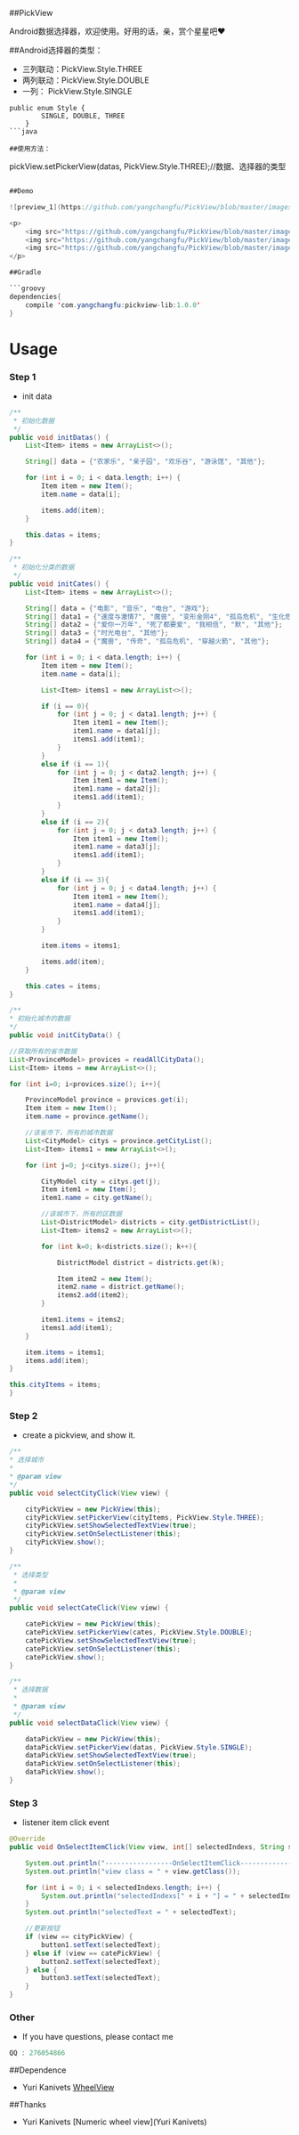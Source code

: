 
##PickView

Android数据选择器，欢迎使用。好用的话，亲，赏个星星吧❤️

##Android选择器的类型：
* 三列联动：PickView.Style.THREE
* 两列联动：PickView.Style.DOUBLE
* 一列：    PickView.Style.SINGLE

```
public enum Style {
        SINGLE, DOUBLE, THREE
    }
```java

##使用方法：
```
pickView.setPickerView(datas, PickView.Style.THREE);//数据、选择器的类型
```java

##Demo

![preview_1](https://github.com/yangchangfu/PickView/blob/master/images/demo.gif)

<p>
    <img src="https://github.com/yangchangfu/PickView/blob/master/images/1.png" width="260" alt="Screenshot" />
    <img src="https://github.com/yangchangfu/PickView/blob/master/images/2.png" width="260" alt="Screenshot" />
    <img src="https://github.com/yangchangfu/PickView/blob/master/images/3.png" width="260" alt="Screenshot" />
</p>

##Gradle

```groovy
dependencies{
    compile 'com.yangchangfu:pickview-lib:1.0.0'
}

```

# Usage

### Step 1

* init data

```java
/**
 * 初始化数据
 */
public void initDatas() {
    List<Item> items = new ArrayList<>();

    String[] data = {"农家乐", "亲子园", "欢乐谷", "游泳馆", "其他"};

    for (int i = 0; i < data.length; i++) {
        Item item = new Item();
        item.name = data[i];

        items.add(item);
    }

    this.datas = items;
}

/**
 * 初始化分类的数据
 */
public void initCates() {
    List<Item> items = new ArrayList<>();

    String[] data = {"电影", "音乐", "电台", "游戏"};
    String[] data1 = {"速度与激情7", "魔兽", "变形金刚4", "孤岛危机", "生化危机4"};
    String[] data2 = {"爱你一万年", "死了都要爱", "我相信", "默", "其他"};
    String[] data3 = {"时光电台", "其他"};
    String[] data4 = {"魔兽", "传奇", "孤岛危机", "穿越火箭", "其他"};

    for (int i = 0; i < data.length; i++) {
        Item item = new Item();
        item.name = data[i];

        List<Item> items1 = new ArrayList<>();

        if (i == 0){
            for (int j = 0; j < data1.length; j++) {
                Item item1 = new Item();
                item1.name = data1[j];
                items1.add(item1);
            }
        }
        else if (i == 1){
            for (int j = 0; j < data2.length; j++) {
                Item item1 = new Item();
                item1.name = data2[j];
                items1.add(item1);
            }
        }
        else if (i == 2){
            for (int j = 0; j < data3.length; j++) {
                Item item1 = new Item();
                item1.name = data3[j];
                items1.add(item1);
            }
        }
        else if (i == 3){
            for (int j = 0; j < data4.length; j++) {
                Item item1 = new Item();
                item1.name = data4[j];
                items1.add(item1);
            }
        }

        item.items = items1;

        items.add(item);
    }

    this.cates = items;
}

/**
* 初始化城市的数据
*/
public void initCityData() {

//获取所有的省市数据
List<ProvinceModel> provices = readAllCityData();
List<Item> items = new ArrayList<>();

for (int i=0; i<provices.size(); i++){

    ProvinceModel province = provices.get(i);
    Item item = new Item();
    item.name = province.getName();

    //该省市下，所有的城市数据
    List<CityModel> citys = province.getCityList();
    List<Item> items1 = new ArrayList<>();

    for (int j=0; j<citys.size(); j++){

        CityModel city = citys.get(j);
        Item item1 = new Item();
        item1.name = city.getName();

        //该城市下，所有的区数据
        List<DistrictModel> districts = city.getDistrictList();
        List<Item> items2 = new ArrayList<>();

        for (int k=0; k<districts.size(); k++){

            DistrictModel district = districts.get(k);

            Item item2 = new Item();
            item2.name = district.getName();
            items2.add(item2);
        }

        item1.items = items2;
        items1.add(item1);
    }

    item.items = items1;
    items.add(item);
}

this.cityItems = items;
}

```

### Step 2

* create a pickview, and show it.

```java
/**
* 选择城市
*
* @param view
*/
public void selectCityClick(View view) {

    cityPickView = new PickView(this);
    cityPickView.setPickerView(cityItems, PickView.Style.THREE);
    cityPickView.setShowSelectedTextView(true);
    cityPickView.setOnSelectListener(this);
    cityPickView.show();
}

/**
 * 选择类型
 *
 * @param view
 */
public void selectCateClick(View view) {

    catePickView = new PickView(this);
    catePickView.setPickerView(cates, PickView.Style.DOUBLE);
    catePickView.setShowSelectedTextView(true);
    catePickView.setOnSelectListener(this);
    catePickView.show();
}

/**
 * 选择数据
 *
 * @param view
 */
public void selectDataClick(View view) {

    dataPickView = new PickView(this);
    dataPickView.setPickerView(datas, PickView.Style.SINGLE);
    dataPickView.setShowSelectedTextView(true);
    dataPickView.setOnSelectListener(this);
    dataPickView.show();
}
```

### Step 3

* listener item click event

```java
@Override
public void OnSelectItemClick(View view, int[] selectedIndexs, String selectedText) {

    System.out.println("-----------------OnSelectItemClick-----------------");
    System.out.println("view class = " + view.getClass());

    for (int i = 0; i < selectedIndexs.length; i++) {
        System.out.println("selectedIndexs[" + i + "] = " + selectedIndexs[i]);
    }
    System.out.println("selectedText = " + selectedText);

    //更新按钮
    if (view == cityPickView) {
        button1.setText(selectedText);
    } else if (view == catePickView) {
        button2.setText(selectedText);
    } else {
        button3.setText(selectedText);
    }
}
```

### Other

* If you have questions, please contact me
```java
QQ : 276054866
```

##Dependence
*   Yuri Kanivets [WheelView]()

##Thanks
*   Yuri Kanivets [Numeric wheel view](Yuri Kanivets)
